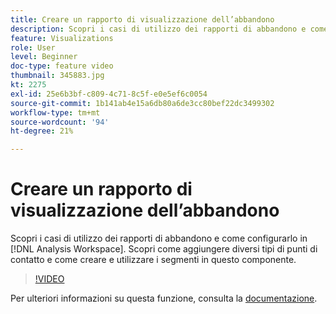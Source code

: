 ```yaml
---
title: Creare un rapporto di visualizzazione dell’abbandono
description: Scopri i casi di utilizzo dei rapporti di abbandono e come configurarlo in Analysis Workspace. Scopri come aggiungere diversi tipi di punti di contatto e come creare e utilizzare i segmenti in questo componente.
feature: Visualizations
role: User
level: Beginner
doc-type: feature video
thumbnail: 345883.jpg
kt: 2275
exl-id: 25e6b3bf-c809-4c71-8c5f-e0e5ef6c0054
source-git-commit: 1b141ab4e15a6db80a6de3cc80bef22dc3499302
workflow-type: tm+mt
source-wordcount: '94'
ht-degree: 21%

---
```


# Creare un rapporto di visualizzazione dell’abbandono

Scopri i casi di utilizzo dei rapporti di abbandono e come configurarlo in [!DNL Analysis Workspace]. Scopri come aggiungere diversi tipi di punti di contatto e come creare e utilizzare i segmenti in questo componente.

>[!VIDEO](https://video.tv.adobe.com/v/345883/?quality=12)

Per ulteriori informazioni su questa funzione, consulta la [documentazione](https://experienceleague.adobe.com/docs/analytics/analyze/analysis-workspace/visualizations/fallout/fallout-flow.html?lang=it).